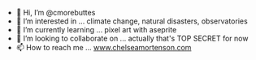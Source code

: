 - 👋 Hi, I’m @cmorebuttes
- 👀 I’m interested in ... climate change, natural disasters, observatories
- 🌱 I’m currently learning ... pixel art with aseprite
- 💞️ I’m looking to collaborate on ... actually that's TOP SECRET for now
- 📫 How to reach me ... www.chelseamortenson.com

<!---
cmorebuttes/cmorebuttes is a ✨ special ✨ repository because its `README.md` (this file) appears on your GitHub profile.
You can click the Preview link to take a look at your changes.
--->
